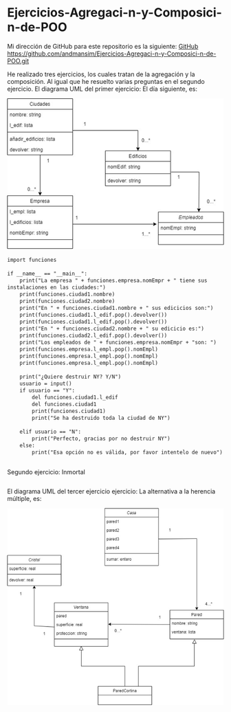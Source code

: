 # Ejercicios-Agregaci-n-y-Composici-n-de-POO

Mi dirección de GitHub para este repositorio es la siguiente: [GitHub](https://github.com/andmansim/Ejercicios-Agregaci-n-y-Composici-n-de-POO.git)
https://github.com/andmansim/Ejercicios-Agregaci-n-y-Composici-n-de-POO.git

He realizado tres ejercicios, los cuales tratan de la agregación y la composición. Al igual que he resuelto varias preguntas en el segundo ejercicio.
El diagrama UML del primer ejercicio: El día siguiente, es:

![diagrama uml el dia siguiente](/dia-siguiente/el-dia-siguiente.jpg)


```
import funciones

if __name__ == "__main__":
    print("La empresa " + funciones.empresa.nomEmpr + " tiene sus instalaciones en las ciudades:")
    print(funciones.ciudad1.nombre)
    print(funciones.ciudad2.nombre)
    print("En " + funciones.ciudad1.nombre + " sus edicicios son:")
    print(funciones.ciudad1.l_edif.pop().devolver())
    print(funciones.ciudad1.l_edif.pop().devolver())
    print("En " + funciones.ciudad2.nombre + " su edicicio es:")
    print(funciones.ciudad2.l_edif.pop().devolver())
    print("Los empleados de " + funciones.empresa.nomEmpr + "son: ") 
    print(funciones.empresa.l_empl.pop().nomEmpl)
    print(funciones.empresa.l_empl.pop().nomEmpl)
    print(funciones.empresa.l_empl.pop().nomEmpl)
    
    print("¿Quiere destruir NY? Y/N")
    usuario = input()
    if usuario == "Y":
        del funciones.ciudad1.l_edif
        del funciones.ciudad1
        print(funciones.ciudad1)
        print("Se ha destruido toda la ciudad de NY")
        
    elif usuario == "N":
        print("Perfecto, gracias por no destruir NY")   
    else:
        print("Esa opción no es válida, por favor intentelo de nuevo")


```
Segundo ejercicio: Inmortal

```

```

El diagrama UML del tercer ejercicio ejercicio: La alternativa a la herencia múltiple, es:

![diagrama uml la alternativa](/alternativa-herencia-multiple/alternativa.jpg)

```

```
